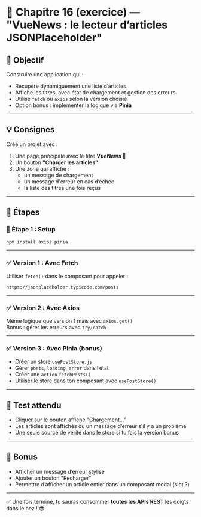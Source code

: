 
# 🧪 Chapitre 16 (exercice) — "VueNews : le lecteur d’articles JSONPlaceholder"

## 🎯 Objectif

Construire une application qui :

- Récupère dynamiquement une liste d’articles
- Affiche les titres, avec état de chargement et gestion des erreurs
- Utilise `fetch` ou `axios` selon la version choisie
- Option bonus : implémenter la logique via **Pinia**

---

## 💡 Consignes

Crée un projet avec :

1. Une page principale avec le titre **VueNews 📰**
2. Un bouton **"Charger les articles"**
3. Une zone qui affiche :
   - un message de chargement
   - un message d'erreur en cas d’échec
   - la liste des titres une fois reçus

---

## 🧱 Étapes

### 🔧 Étape 1 : Setup

```bash
npm install axios pinia
```

---

### ✅ Version 1 : Avec Fetch

Utiliser `fetch()` dans le composant pour appeler :
```
https://jsonplaceholder.typicode.com/posts
```

---

### ✅ Version 2 : Avec Axios

Même logique que version 1 mais avec `axios.get()`  
Bonus : gérer les erreurs avec `try/catch`

---

### ✅ Version 3 : Avec Pinia (bonus)

- Créer un store `usePostStore.js`
- Gérer `posts`, `loading`, `error` dans l’état
- Créer une `action` `fetchPosts()`
- Utiliser le store dans ton composant avec `usePostStore()`

---

## 🧪 Test attendu

- Cliquer sur le bouton affiche "Chargement..."
- Les articles sont affichés ou un message d’erreur s’il y a un problème
- Une seule source de vérité dans le store si tu fais la version bonus

---

## 🎯 Bonus

- Afficher un message d’erreur stylisé
- Ajouter un bouton "Recharger"
- Permettre d’afficher un article entier dans un composant modal (slot ?)

---

✅ Une fois terminé, tu sauras consommer **toutes les APIs REST** les doigts dans le nez ! 😎
